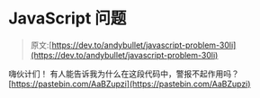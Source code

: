 # JavaScript 问题

> 原文:[https://dev.to/andybullet/javascript-problem-30li](https://dev.to/andybullet/javascript-problem-30li)

嗨伙计们！
有人能告诉我为什么在这段代码中，警报不起作用吗？[https://pastebin.com/AaBZupzi](https://pastebin.com/AaBZupzi)